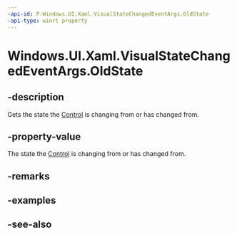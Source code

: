 ```yaml
---
-api-id: P:Windows.UI.Xaml.VisualStateChangedEventArgs.OldState
-api-type: winrt property
---
```


<!-- Property syntax
public Windows.UI.Xaml.VisualState OldState { get;  set; }
-->

# Windows.UI.Xaml.VisualStateChangedEventArgs.OldState

## -description
Gets the state the [Control](../windows.ui.xaml.controls/control.md) is changing from or has changed from.



## -property-value
The state the [Control](../windows.ui.xaml.controls/control.md) is changing from or has changed from.

## -remarks

## -examples

## -see-also
